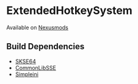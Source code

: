 # ExtendedHotkeySystem

Available on [Nexusmods](https://www.nexusmods.com/skyrimspecialedition/mods/32225)
 
## Build Dependencies
* [SKSE64](https://skse.silverlock.org/)
* [CommonLibSSE](https://github.com/SniffleMan/CommonLibSSE)
* [Simpleini](https://github.com/brofield/simpleini)
